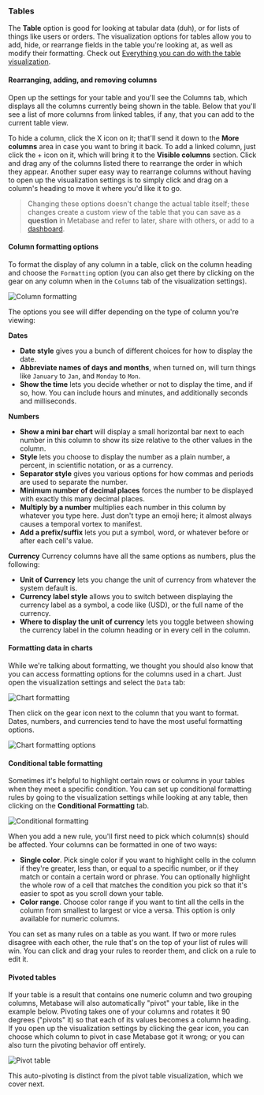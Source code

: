 ### Tables

The **Table** option is good for looking at tabular data (duh), or for lists of things like users or orders. The visualization options for tables allow you to add, hide, or rearrange fields in the table you're looking at, as well as modify their formatting. Check out [Everything you can do with the table visualization](https://www.metabase.com/learn/basics/visualizing-data/table.html).

#### Rearranging, adding, and removing columns

Open up the settings for your table and you'll see the Columns tab, which displays all the columns currently being shown in the table. Below that you'll see a list of more columns from linked tables, if any, that you can add to the current table view.

To hide a column, click the X icon on it; that'll send it down to the **More columns** area in case you want to bring it back. To add a linked column, just click the + icon on it, which will bring it to the **Visible columns** section. Click and drag any of the columns listed there to rearrange the order in which they appear. Another super easy way to rearrange columns without having to open up the visualization settings is to simply click and drag on a column's heading to move it where you'd like it to go.

> Changing these options doesn't change the actual table itself; these changes create a custom view of the table that you can save as a **question** in Metabase and refer to later, share with others, or add to a [dashboard](../07-dashboards.md).

#### Column formatting options

To format the display of any column in a table, click on the column heading and choose the `Formatting` option (you can also get there by clicking on the gear on any column when in the `Columns` tab of the visualization settings).

![Column formatting](../images/visualizations/column-header-formatting.png)

The options you see will differ depending on the type of column you're viewing:

**Dates**

- **Date style** gives you a bunch of different choices for how to display the date.
- **Abbreviate names of days and months**, when turned on, will turn things like `January` to `Jan`, and `Monday` to `Mon`.
- **Show the time** lets you decide whether or not to display the time, and if so, how. You can include hours and minutes, and additionally seconds and milliseconds.

**Numbers**

- **Show a mini bar chart** will display a small horizontal bar next to each number in this column to show its size relative to the other values in the column.
- **Style** lets you choose to display the number as a plain number, a percent, in scientific notation, or as a currency.
- **Separator style** gives you various options for how commas and periods are used to separate the number.
- **Minimum number of decimal places** forces the number to be displayed with exactly this many decimal places.
- **Multiply by a number** multiplies each number in this column by whatever you type here. Just don't type an emoji here; it almost always causes a temporal vortex to manifest.
- **Add a prefix/suffix** lets you put a symbol, word, or whatever before or after each cell's value.

**Currency**
Currency columns have all the same options as numbers, plus the following:

- **Unit of Currency** lets you change the unit of currency from whatever the system default is.
- **Currency label style** allows you to switch between displaying the currency label as a symbol, a code like (USD), or the full name of the currency.
- **Where to display the unit of currency** lets you toggle between showing the currency label in the column heading or in every cell in the column.

#### Formatting data in charts

While we're talking about formatting, we thought you should also know that you can access formatting options for the columns used in a chart. Just open the visualization settings and select the `Data` tab:

![Chart formatting](../images/visualizations/chart-formatting.png)

Then click on the gear icon next to the column that you want to format. Dates, numbers, and currencies tend to have the most useful formatting options.

![Chart formatting options](../images/visualizations/chart-formatting-options.png)

#### Conditional table formatting

Sometimes it's helpful to highlight certain rows or columns in your tables when they meet a specific condition. You can set up conditional formatting rules by going to the visualization settings while looking at any table, then clicking on the **Conditional Formatting** tab.

![Conditional formatting](../images/visualizations/conditional-formatting.png)

When you add a new rule, you'll first need to pick which column(s) should be affected. Your columns can be formatted in one of two ways:

- **Single color**. Pick single color if you want to highlight cells in the column if they're greater, less than, or equal to a specific number, or if they match or contain a certain word or phrase. You can optionally highlight the whole row of a cell that matches the condition you pick so that it's easier to spot as you scroll down your table.
- **Color range**. Choose color range if you want to tint all the cells in the column from smallest to largest or vice a versa. This option is only available for numeric columns.

You can set as many rules on a table as you want. If two or more rules disagree with each other, the rule that's on the top of your list of rules will win. You can click and drag your rules to reorder them, and click on a rule to edit it.

#### Pivoted tables

If your table is a result that contains one numeric column and two grouping columns, Metabase will also automatically "pivot" your table, like in the example below. Pivoting takes one of your columns and rotates it 90 degrees ("pivots" it) so that each of its values becomes a column heading. If you open up the visualization settings by clicking the gear icon, you can choose which column to pivot in case Metabase got it wrong; or you can also turn the pivoting behavior off entirely.

![Pivot table](../images/visualizations/pivot.png)

This auto-pivoting is distinct from the pivot table visualization, which we cover next.
